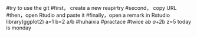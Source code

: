 #try to use the git
#first， create a new reapirtry
#second， copy URL
#then，open Rtudio and paste it
#finally，open a remark in Rstudio
library(ggplot2)
a=1
b=2
a/b
#huhaixia
#practace
#twice
a*b
a+2*b
z=5
today is monday

